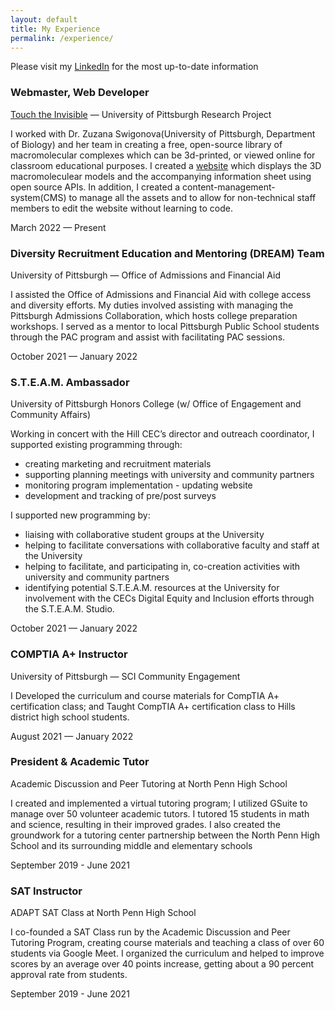 ```yaml
---
layout: default
title: My Experience
permalink: /experience/
---
```


<div class="w-100">
   <div class="mb-3">
      <p class="lead text-center"> Please visit my <a href="https://linkedin.com/in/kimshinwoo">LinkedIn</a> for the most up-to-date information </p>
   </div>
   <div class="d-flex flex-column flex-md-row justify-content-between mb-3">
      <div class="flex-grow-1">
         <h3 class="mb-0">Webmaster, Web Developer</h3>
         <p class="subheading mb-1"><a href="https://touchtheinvisible.com">Touch the Invisible</a> — University of Pittsburgh Research Project</p>
         <p class="mb-0">
            I worked with Dr. Zuzana Swigonova(University of Pittsburgh, Department of Biology) and her team in creating a free, open-source library of macromolecular complexes which can be 3d-printed, or viewed online for classroom educational purposes. I created a <a href="https://touchtheinvisible.com">website</a> which displays the 3D macromoleculear models and the accompanying information sheet using open source APIs. In addition, I created a content-management-system(CMS) to manage all the assets and to allow for non-technical staff members to edit the website without learning to code.    
         </p>
      </div>
      <div class="flex-shrink-0"><span class="text-primary">March 2022 — Present</span></div>
   </div>
   <div class="d-flex flex-column flex-md-row justify-content-between mb-3">
      <div class="flex-grow-1">
         <h3 class="mb-0">Diversity Recruitment Education and Mentoring (DREAM) Team</h3>
         <p class="subheading mb-1">University of Pittsburgh — Office of Admissions and Financial Aid</p>
         <p class="mb-0">
            I assisted the Office of Admissions and Financial Aid with college access and diversity efforts. My duties involved assisting with managing the Pittsburgh Admissions Collaboration, which hosts college preparation workshops. I served as a mentor to local Pittsburgh Public School students through the PAC program and assist with facilitating PAC sessions.
         </p>
      </div>
      <div class="flex-shrink-0"><span class="text-primary">October 2021 — January 2022</span></div>
   </div>
   <div class="d-flex flex-column flex-md-row justify-content-between mb-3">
      <div class="flex-grow-1">
         <h3 class="mb-0">S.T.E.A.M. Ambassador</h3>
         <div class="subheading mb-1">University of Pittsburgh Honors College (w/ Office of Engagement and Community Affairs)</div>
         <p class="mb-0">
            Working in concert with the Hill CEC’s director and outreach coordinator, I supported existing programming through:
         </p>
            <ul class="mb-0">
               <li>creating marketing and recruitment materials</li>
               <li>supporting planning meetings with university and community partners</li>
               <li>monitoring program implementation - updating website</li>
               <li>development and tracking of pre/post surveys</li>
            </ul>
         I supported new programming by:
            <ul class="mb-0">
               <li>liaising with collaborative student groups at the University</li>
               <li>helping to facilitate conversations with collaborative faculty and staff at the University</li>
               <li>helping to facilitate, and participating in, co-creation activities with university and community partners</li>
               <li>identifying potential S.T.E.A.M. resources at the University for involvement with the CECs Digital Equity and Inclusion efforts through the S.T.E.A.M. Studio.</li>
            </ul>
      </div>
      <div class="flex-shrink-0"><span class="text-primary">October 2021 — January 2022</span></div>
   </div>
   <div class="d-flex flex-column flex-md-row justify-content-between mb-3">
      <div class="flex-grow-1">
         <h3 class="mb-0">COMPTIA A+ Instructor</h3>
         <div class="subheading mb-1">University of Pittsburgh — SCI Community Engagement</div>
         <p>I Developed the curriculum and course materials for CompTIA A+ certification class; and Taught CompTIA A+ certification class to Hills district high school students.</p>
      </div>
      <div class="flex-shrink-0"><span class="text-primary">August 2021 — January 2022</span></div>
   </div>
   <div class="d-flex flex-column flex-md-row justify-content-between mb-3">
      <div class="flex-grow-1">
         <h3 class="mb-0">President & Academic Tutor</h3>
         <div class="subheading mb-1">Academic Discussion and Peer Tutoring at North Penn High School</div>
         <p> I created and implemented a virtual tutoring program; I utilized GSuite to manage over 50 volunteer academic tutors. I tutored 15 students in math and science, resulting in their improved grades. I also created the groundwork
            for a tutoring center partnership between the North Penn High School and its surrounding middle and elementary schools
         </p>
      </div>
      <div class="flex-shrink-0"><span class="text-primary">September 2019 - June 2021</span></div>
   </div>
   <div class="d-flex flex-column flex-md-row justify-content-between mb-5">
      <div class="flex-grow-1">
         <h3 class="mb-0">SAT Instructor</h3>
         <div class="subheading mb-1">ADAPT SAT Class at North Penn High School</div>
         <p>I co-founded a SAT Class run by the Academic Discussion and Peer Tutoring Program, creating course materials and teaching a class of over 60 students via Google Meet. I organized the curriculum and helped to improve scores by an
            average over 40 points increase, getting about a 90 percent approval rate from students.
         </p>
      </div>
      <div class="flex-shrink-0"><span class="text-primary">September 2019 - June 2021</span></div>
   </div>
</div>

